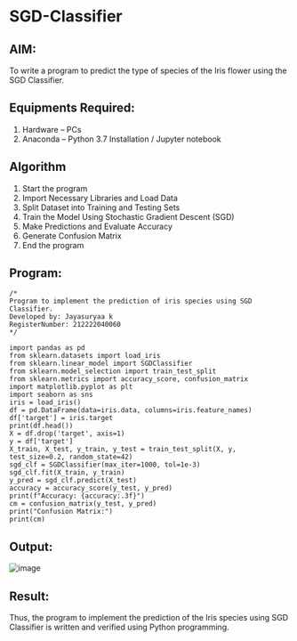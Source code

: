 # SGD-Classifier
## AIM:
To write a program to predict the type of species of the Iris flower using the SGD Classifier.

## Equipments Required:
1. Hardware – PCs
2. Anaconda – Python 3.7 Installation / Jupyter notebook

## Algorithm
1. Start the program
2. Import Necessary Libraries and Load Data
3. Split Dataset into Training and Testing Sets
4. Train the Model Using Stochastic Gradient Descent (SGD)
4. Make Predictions and Evaluate Accuracy
5. Generate Confusion Matrix
6. End the program
## Program:
```
/*
Program to implement the prediction of iris species using SGD Classifier.
Developed by: Jayasuryaa k
RegisterNumber: 212222040060
*/

import pandas as pd
from sklearn.datasets import load_iris
from sklearn.linear_model import SGDClassifier
from sklearn.model_selection import train_test_split
from sklearn.metrics import accuracy_score, confusion_matrix
import matplotlib.pyplot as plt
import seaborn as sns
iris = load_iris()
df = pd.DataFrame(data=iris.data, columns=iris.feature_names)
df['target'] = iris.target
print(df.head())
X = df.drop('target', axis=1)
y = df['target']
X_train, X_test, y_train, y_test = train_test_split(X, y, test_size=0.2, random_state=42)
sgd_clf = SGDClassifier(max_iter=1000, tol=1e-3)
sgd_clf.fit(X_train, y_train)
y_pred = sgd_clf.predict(X_test)
accuracy = accuracy_score(y_test, y_pred)
print(f"Accuracy: {accuracy:.3f}")
cm = confusion_matrix(y_test, y_pred)
print("Confusion Matrix:")
print(cm)
```

## Output:

![image](https://github.com/user-attachments/assets/03aed70c-a7db-42f0-b121-26a45616eba3)



## Result:
Thus, the program to implement the prediction of the Iris species using SGD Classifier is written and verified using Python programming.
